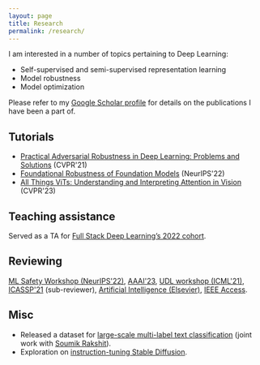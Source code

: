 ```yaml
---
layout: page
title: Research
permalink: /research/
---
```

I am interested in a number of topics pertaining to Deep Learning:

* Self-supervised and semi-supervised representation learning
* Model robustness
* Model optimization

Please refer to my [Google Scholar profile](https://scholar.google.com/citations?user=ecW-EE4AAAAJ&hl=en#) for details
on the publications I have been a part of. 

## Tutorials

- [Practical Adversarial Robustness in Deep Learning: Problems and Solutions](https://sites.google.com/view/par-2021) (CVPR'21)
- [Foundational Robustness of Foundation Models](https://sites.google.com/view/neurips2022-frfm-turotial/) (NeurIPS'22)
- [All Things ViTs: Understanding and Interpreting Attention in Vision](https://all-things-vits.github.io/atv/) (CVPR'23)

## Teaching assistance

Served as a TA for [Full Stack Deep Learning’s 2022 cohort](https://fullstackdeeplearning.com/course/2022/#teaching-assistants).

## Reviewing

[ML Safety Workshop (NeurIPS'22)](https://neurips2022.mlsafety.org/), [AAAI'23](https://aaai.org/Conferences/AAAI-23/), [UDL workshop (ICML'21)](https://sites.google.com/view/udlworkshop2021/home), [ICASSP'21](https://www.2021.ieeeicassp.org/) (sub-reviewer), [Artificial Intelligence (Elsevier)](https://www.journals.elsevier.com/artificial-intelligence), [IEEE Access](https://ieeeaccess.ieee.org/).

## Misc

- Released a dataset for [large-scale multi-label text classification](https://github.com/soumik12345/multi-label-text-classification) (joint work with [Soumik Rakshit](https://github.com/soumik12345)).
- Exploration on [instruction-tuning Stable Diffusion](https://huggingface.co/blog/instruction-tuning-sd).
